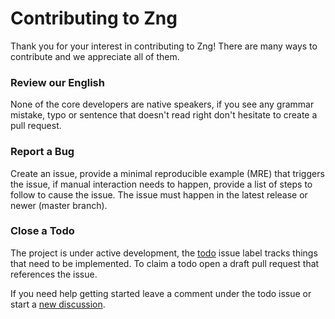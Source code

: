 # Contributing to Zng

Thank you for your interest in contributing to Zng! There are many ways to contribute
and we appreciate all of them.

### Review our English

None of the core developers are native speakers, if you see any grammar mistake, typo 
or sentence that doesn't read right don't hesitate to create a pull request.

### Report a Bug

Create an issue, provide a minimal reproducible example (MRE) that triggers the issue, 
if manual interaction needs to happen, provide a list of steps to follow to cause the issue. 
The issue must happen in the latest release or newer (master branch).

### Close a Todo

The project is under active development, the [todo] issue label tracks things that need to 
be implemented. To claim a todo open a draft pull request that references the issue.

If you need help getting started leave a comment under the todo issue or start a [new discussion].

[todo]: https://github.com/zng-ui/zng/issues?q=is%3Aissue+is%3Aopen+label%3Atodo
[new discussion]: https://github.com/zng-ui/zng/discussions/new?category=general